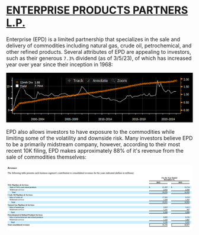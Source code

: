 # [ENTERPRISE PRODUCTS PARTNERS L.P.](https://www.sec.gov/edgar/browse/?CIK=1061219&owner=exclude)

Enterprise (EPD) is a limited partnership that specializes in the
sale and delivery of commodities including natural gas, crude oil,
petrochemical, and other refined products. Several attributes of
EPD are appealing to investors, such as their generous `7.3%` dividend
(as of 3/5/23), of which has increased year over year since their inception
in 1968:

![epd dividend image](./images/dividend.png)

EPD also allows investors to have exposure to the commodities while limiting
some of the volatility and downside risk. Many investors believe EPD to be
a primarily midstream company, however, according to their most recent 10K
filing, EPD makes approximately 88% of it's revenue from the sale of commodities
themselves:

![epd revenue sheet](./images/revenue.png)
